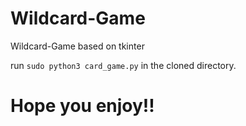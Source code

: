 # Wildcard-Game

Wildcard-Game based on tkinter

run <code>sudo python3 card_game.py</code> in the cloned directory.

<h1>Hope you enjoy!!</h1>
